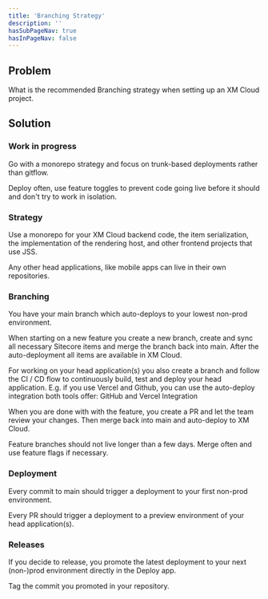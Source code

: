 ```yaml
---
title: 'Branching Strategy'
description: ''
hasSubPageNav: true
hasInPageNav: false
---
```


## Problem
What is the recommended Branching strategy when setting up an XM Cloud project.

## Solution
### Work in progress

Go with a monorepo strategy and focus on trunk-based deployments rather than gitflow.

Deploy often, use feature toggles to prevent code going live before it should and don't try to work in isolation.

### Strategy
Use a monorepo for your XM Cloud backend code, the item serialization, the implementation of the rendering host, and other frontend projects that use JSS.

Any other head applications, like mobile apps can live in their own repositories.

### Branching
You have your main branch which auto-deploys to your lowest non-prod environment. 

When starting on a new feature you create a new branch, create and sync all necessary Sitecore items and merge the branch back into main. After the auto-deployment all items are available in XM Cloud. 

For working on your head application(s) you also create a branch and follow the CI / CD flow to continuously build, test and deploy your head application. E.g. if you use Vercel and Github, you can use the auto-deploy integration both tools offer: GitHub and Vercel Integration  

When you are done with with the feature, you create a PR and let the team review your changes. Then merge back into main and auto-deploy to XM Cloud.

Feature branches should not live longer than a few days. Merge often and use feature flags if necessary.


### Deployment
Every commit to main should trigger a deployment to your first non-prod environment.

Every PR should trigger a deployment to a preview environment of your head application(s).

### Releases
If you decide to release, you promote the latest deployment to your next (non-)prod environment directly in the Deploy app.

Tag the commit you promoted in your repository.